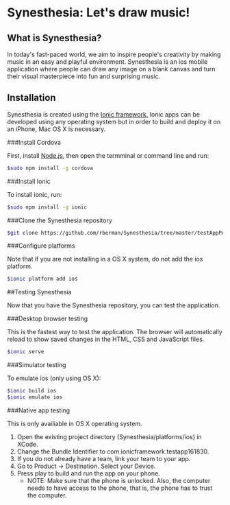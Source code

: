 
# Synesthesia: Let's draw music!

## What is Synesthesia?

In today's fast-paced world, we aim to inspire people's creativity by making music in an easy and playful environment. Synesthesia is an ios mobile application where people can draw any image on a blank canvas and turn their visual masterpiece into fun and surprising music. 

## Installation 

Synesthesia is created using the [Ionic framework.](http://ionicframework.com/) Ionic apps can be developed using any operating system but in order to build and deploy it on an iPhone, Mac OS X is necessary.  

###Install Cordova

First, install [Node.js](https://nodejs.org/en/), then open the termminal or command line and run:

```bash
$sudo npm install -g cordova
```

###Install Ionic

To install ionic, run:

```bash
$sudo npm install -g ionic
```

###Clone the Synesthesia repository 

```bash
$git clone https://github.com/rberman/Synesthesia/tree/master/testAppPersonalTest 
```

###Configure platforms

Note that if you are not installing in a OS X system, do not add the ios platform. 

```bash
$ionic platform add ios
```

##Testing Synesthesia

Now that you have the Synesthesia repository, you can test the application. 

###Desktop browser testing

This is the fastest way to test the application. The browser will automatically reload to show saved changes in the HTML, CSS and JavaScript files. 

```bash
$ionic serve
```

###Simulator testing

To emulate ios (only using OS X):

```bash
$ionic build ios 
$ionic emulate ios 
```

###Native app testing 

This is only availiable in OS X operating system. 

1. Open the existing project directory (Synesthesia/platforms/ios) in XCode. 
2. Change the Bundle Identifier to com.ionicframework.testapp161830. 
3. If you do not already have a team, link your team to your app. 
4. Go to Product -> Destination. Select your Device. 
5. Press play to build and run the app on your phone. 
    * NOTE: Make sure that the phone is unlocked. Also, the computer needs to have access to the phone, that is, the phone has to     trust the computer. 
